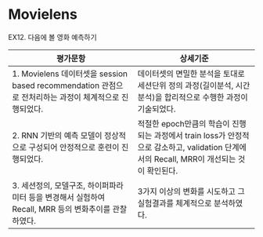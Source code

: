 # Movielens
EX12. 다음에 볼 영화 예측하기


|평가문항|상세기준|
|---|---|
|1. Movielens 데이터셋을 session based recommendation 관점으로 전처리하는 과정이 체계적으로 진행되었다.|데이터셋의 면밀한 분석을 토대로 세션단위 정의 과정(길이분석, 시간분석)을 합리적으로 수행한 과정이 기술되었다.
|2. RNN 기반의 예측 모델이 정상적으로 구성되어 안정적으로 훈련이 진행되었다.|적절한 epoch만큼의 학습이 진행되는 과정에서 train loss가 안정적으로 감소하고, validation 단계에서의 Recall, MRR이 개선되는 것이 확인된다.|
|3. 세션정의, 모델구조, 하이퍼파라미터 등을 변경해서 실험하여 Recall, MRR 등의 변화추이를 관찰하였다.|3가지 이상의 변화를 시도하고 그 실험결과를 체계적으로 분석하였다.|
